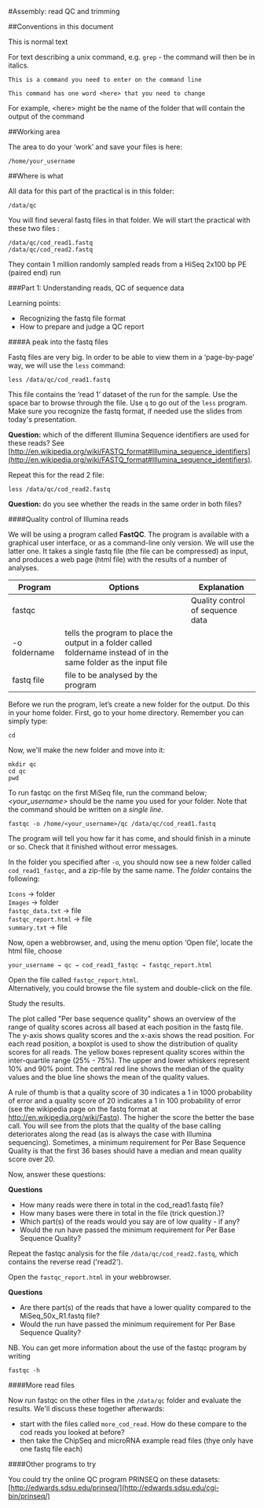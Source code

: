 #Assembly: read QC and trimming

##Conventions in this document

This is normal text

For text describing a unix command, e.g. `grep` - the command will then be in italics. 

```
This is a command you need to enter on the command line
```

```
This command has one word <here> that you need to change
```

For example, \<here> might be the name of the folder that will contain the output of the command

##Working area

The area to do your ‘work’ and save your files is here:

```
/home/your_username
```

##Where is what

All data for this part of the practical is in this folder:

`/data/qc`

You will find several fastq files in that folder. We will start the practical with these two files :

```
/data/qc/cod_read1.fastq  
/data/qc/cod_read2.fastq
```

They contain 1 million randomly sampled reads from a HiSeq 2x100 bp PE (paired end) run

###Part 1: Understanding reads, QC of sequence data

Learning points:

* Recognizing the fastq file format
* How to prepare and judge a QC report

####A peak into the fastq files

Fastq files are very big. In order to be able to view them in a ‘page-by-page’ way, we will use the `less` command:

```
less /data/qc/cod_read1.fastq
```

This file contains the ‘read 1’ dataset of the run for the sample. Use the space bar to browse through the file. Use `q` to go out of the `less` program. Make sure you recognize the fastq format, if needed use the slides from today's presentation. 

**Question:** which of the different Illumina Sequence identifiers are used for these reads? See [http://en.wikipedia.org/wiki/FASTQ_format#Illumina_sequence_identifiers](http://en.wikipedia.org/wiki/FASTQ_format#Illumina_sequence_identifiers).

Repeat this for the read 2 file:

```
less /data/qc/cod_read2.fastq
```

**Question:** do you see whether the reads in the same order in both files?

####Quality control of Illumina reads

We will be using a program called **FastQC**. The program is available with a graphical user interface, or as a command-line only version. We will use the latter one. It takes a single fastq file (the file can be compressed) as input, and produces a web page (html file) with the results of a number of analyses.

Program|Options|Explanation
-------|-------|-----------
fastqc ||Quality control of sequence data
|-o foldername|tells the program to place the output in a folder called foldername instead of in the same folder as the input file
|fastq file|file to be analysed by the program


Before we run the program, let’s create a new folder for the output. Do this in your home folder. First, go to your home directory. Remember you can simply type:

```
cd
```
Now, we'll make the new folder and move into it:

```
mkdir qc
cd qc
pwd
```

To run fastqc on the first MiSeq file, run the command below; *<your_username>* should be the name you used for your folder. Note that the command should be written on a *single line*.

```
fastqc -o /home/<your_username>/qc /data/qc/cod_read1.fastq
```

The program will tell you how far it has come, and should finish in a minute or so. Check that it finished without error messages.

In the folder you specified after `-o`, you should now see a new folder called `cod_read1_fastqc`, and a zip-file by the same name. The *folder* contains the following:

`Icons` → folder  
`Images` → folder  
`fastqc_data.txt` → file  
`fastqc_report.html` → file  
`summary.txt` → file

Now, open a webbrowser, and, using the menu option ‘Open file’, locate the html file, choose 

`your_username → qc → cod_read1_fastqc → fastqc_report.html`

Open the file called `fastqc_report.html`.   
Alternatively, you could browse the file system and double-click on the file.

Study the results.

The plot called "Per base sequence quality" shows an overview of the range of quality scores across all based at each position in the fastq file. The y-axis shows quality scores and the x-axis shows the read position. For each read position, a boxplot is used to show the distribution of quality scores for all reads. The yellow boxes represent quality scores within the inter-quartile range (25% - 75%). The upper and lower whiskers represent 10% and 90% point. The central red line shows the median of the quality values and the blue line shows the mean of the quality values.

A rule of thumb is that a quality score of 30 indicates a 1 in 1000 probability of error and a quality score of 20 indicates a 1 in 100 probability of error (see the wikipedia page on the fastq format at http://en.wikipedia.org/wiki/Fastq). The higher the score the better the base call. You will see from the plots that the quality of the base calling deteriorates along the read (as is always the case with Illumina sequencing). Sometimes, a minimum requirement for Per Base Sequence Quality is that the first 36 bases should have a median and mean quality score over 20.

Now, answer these questions:

**Questions**

* How many reads were there in total in the cod_read1.fastq file?
* How many bases were there in total in the file (trick question.)?
* Which part(s) of the reads would you say are of low quality - if any?
* Would the run have passed the minimum requirement for Per Base Sequence Quality?


Repeat the fastqc analysis for the file `/data/qc/cod_read2.fastq`, which contains the reverse read ('read2').

Open the `fastqc_report.html` in your webbrowser.

**Questions**

* Are there part(s) of the reads that have a lower quality compared to the MiSeq_50x_R1.fastq file?
* Would the run have passed the minimum requirement for Per Base Sequence Quality?


NB. You can get more information about the use of the fastqc program by writing

```
fastqc -h
```

####More read files

Now run fastqc on the other files in the `/data/qc` folder and evaluate the results. We'll discuss these together afterwards:

* start with the files called `more_cod_read`. How do these compare to the cod reads you looked at before?
* then take the ChipSeq and microRNA example read files (thye only have one fastq file each)

####Other programs to try

You could try the online QC program PRINSEQ on these datasets: [http://edwards.sdsu.edu/prinseq/](http://edwards.sdsu.edu/cgi-bin/prinseq/) 